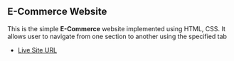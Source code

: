 ## E-Commerce Website
This is the simple **E-Commerce** website implemented using HTML, CSS. It allows user to navigate from one section to another using the specified tab

- [Live Site URL](https://adi-abhishek.github.io/E-Commerce-Website/)
